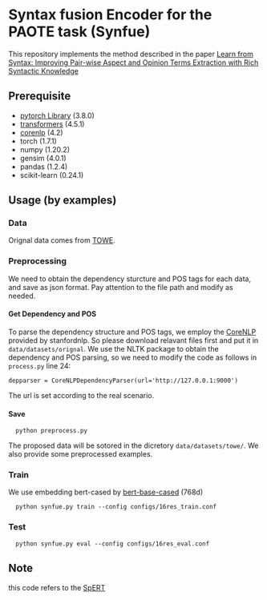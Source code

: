 # Syntax fusion Encoder for the PAOTE task (Synfue)
This repository implements the method described in the paper [Learn from Syntax: Improving Pair-wise Aspect and Opinion Terms Extraction with Rich Syntactic Knowledge](https://www.ijcai.org/proceedings/2021/0545.pdf)


## Prerequisite
* [pytorch Library](https://pytorch.org/) (3.8.0)
* [transformers](https://huggingface.co/transformers/model_doc/bert.html) (4.5.1)
* [corenlp](https://stanfordnlp.github.io/CoreNLP/) (4.2)
* torch (1.7.1)
* numpy (1.20.2)
* gensim (4.0.1)
* pandas (1.2.4)
* scikit-learn (0.24.1)

## Usage (by examples)
### Data
Orignal data comes from [TOWE](https://github.com/NJUNLP/TOWE/tree/master/data).


### Preprocessing
We need to obtain the dependency sturcture and POS tags for each data, and save as json format.
Pay attention to the file path and modify as needed.

#### Get Dependency and POS
To parse the dependency structure and POS tags, we employ the [CoreNLP](https://stanfordnlp.github.io/CoreNLP/) provided by stanfordnlp.
So please download relavant files first and put it in `data/datasets/orignal`.
We use the NLTK package to obtain the dependency and POS parsing, so we need to modify the code as follows in `process.py` line 24: 
```
depparser = CoreNLPDependencyParser(url='http://127.0.0.1:9000')
```
The url is set according to the real scenario.

#### Save
```
  python preprocess.py
```
The proposed data will be sotored in the dicretory `data/datasets/towe/`.
We also provide some preprocessed examples. 

### Train
We use embedding bert-cased by [bert-base-cased](https://huggingface.co/bert-base-cased) (768d)

```
  python synfue.py train --config configs/16res_train.conf
```
### Test
```
  python synfue.py eval --config configs/16res_eval.conf
```

## Note
this code refers to the [SpERT](https://github.com/lavis-nlp/spert)
